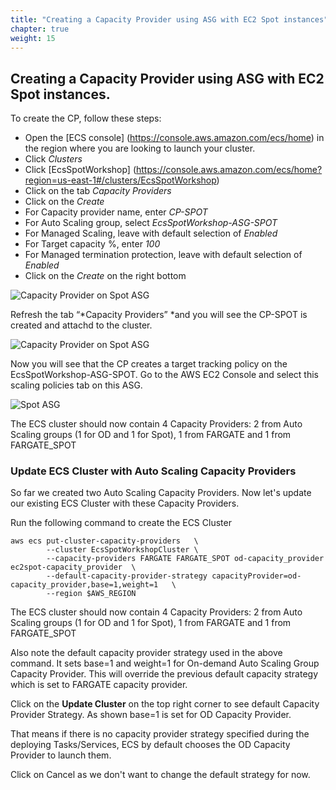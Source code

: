 ```yaml
---
title: "Creating a Capacity Provider using ASG with EC2 Spot instances"
chapter: true
weight: 15
---
```


Creating a Capacity Provider using ASG with EC2 Spot instances.
---


To create the CP, follow these steps:


* Open the [ECS console] (https://console.aws.amazon.com/ecs/home) in the region where you are looking to launch your cluster.
* Click *Clusters*
* Click [EcsSpotWorkshop] (https://console.aws.amazon.com/ecs/home?region=us-east-1#/clusters/EcsSpotWorkshop)
* Click on the tab *Capacity Providers*
* Click on the *Create*
* For Capacity provider name, enter *CP-SPOT*
* For Auto Scaling group, select *EcsSpotWorkshop-ASG-SPOT*
* For Managed Scaling, leave with default selection of *Enabled*
* For Target capacity %, enter *100*
* For Managed termination protection, leave with default selection of *Enabled*
* Click on the *Create* on the right bottom

![Capacity Provider on Spot ASG](/images/ecs-spot-capacity-providers/CP_SPOT.png)

Refresh the tab “*Capacity Providers” *and you will see the CP-SPOT is created and attachd to the cluster.

![Capacity Provider on Spot ASG](/images/ecs-spot-capacity-providers/CP_SPOT1.png)

Now you will see that the CP creates a target tracking policy on the EcsSpotWorkshop-ASG-SPOT. Go to the AWS EC2 Console and select this scaling policies tab on this ASG.

![Spot ASG](/images/ecs-spot-capacity-providers/ASG2.png)

The ECS cluster should now contain 4 Capacity Providers: 2 from Auto Scaling groups (1 for OD and 1 for Spot), 1 from FARGATE and 1 from FARGATE_SPOT



### Update ECS Cluster with Auto Scaling Capacity Providers

So far we created two Auto Scaling Capacity Providers. Now let's update our existing ECS Cluster with these Capacity Providers.

Run the following command to create the ECS Cluster

```
aws ecs put-cluster-capacity-providers   \
        --cluster EcsSpotWorkshopCluster \
        --capacity-providers FARGATE FARGATE_SPOT od-capacity_provider ec2spot-capacity_provider  \
        --default-capacity-provider-strategy capacityProvider=od-capacity_provider,base=1,weight=1   \
        --region $AWS_REGION
```

The ECS cluster should now contain 4 Capacity Providers: 2 from Auto Scaling groups (1 for OD and 1 for Spot), 1 from FARGATE and 1 from FARGATE_SPOT

Also note the default capacity provider strategy used in the above command. It sets base=1 and weight=1 for On-demand Auto Scaling Group Capacity Provider. This will override the previous default capacity strategy which is set to FARGATE capacity provider.

Click on the **Update Cluster** on the top right corner to see default Capacity Provider Strategy. As shown base=1 is set for OD Capacity Provider.

That means if there is no capacity provider strategy specified during the deploying Tasks/Services, ECS by default chooses the OD Capacity Provider to launch them.

Click on Cancel as we don't want to change the default strategy for now.
